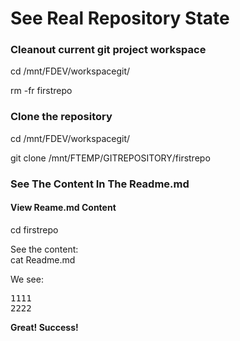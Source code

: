 # See Real Repository State

### Cleanout current git project workspace
cd /mnt/FDEV/workspacegit/

rm -fr firstrepo


### Clone the repository
cd /mnt/FDEV/workspacegit/

git clone /mnt/FTEMP/GITREPOSITORY/firstrepo


### See The Content In The Readme.md

#### View Reame.md Content<br/>
cd firstrepo

See the content:<br/>
cat Readme.md

We see:<br/> 
<pre>
1111
2222
</pre>

__Great! Success!__
